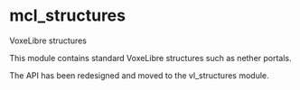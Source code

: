 # mcl_structures
VoxeLibre structures

This module contains standard VoxeLibre structures such as nether portals.

The API has been redesigned and moved to the vl_structures module.

